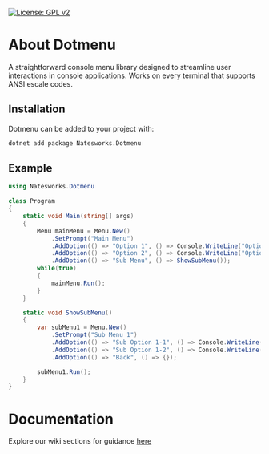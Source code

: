 [![License: GPL v2](https://img.shields.io/badge/License-GPL_v2-blue.svg)](https://www.gnu.org/licenses/old-licenses/gpl-2.0.en.html)
# About Dotmenu
A straightforward console menu library designed to streamline user interactions in console applications.
Works on every terminal that supports ANSI escale codes.

## Installation
Dotmenu can be added to your project with:

```bash
dotnet add package Natesworks.Dotmenu
```

## Example

```cs
using Natesworks.Dotmenu

class Program
{
    static void Main(string[] args)
    {
        Menu mainMenu = Menu.New()
            .SetPrompt("Main Menu")
            .AddOption(() => "Option 1", () => Console.WriteLine("Option 1 selected"))
            .AddOption(() => "Option 2", () => Console.WriteLine("Option 2 selected"))
            .AddOption(() => "Sub Menu", () => ShowSubMenu());
        while(true)
        {
            mainMenu.Run();
        }
    }

    static void ShowSubMenu()
    {
        var subMenu1 = Menu.New()
            .SetPrompt("Sub Menu 1")
            .AddOption(() => "Sub Option 1-1", () => Console.WriteLine("Sub Option 1-1 selected"))
            .AddOption(() => "Sub Option 1-2", () => Console.WriteLine("Sub Option 1-2 selected"))
            .AddOption(() => "Back", () => {});

        subMenu1.Run();
    }
}
```

# Documentation

Explore our wiki sections for guidance [here](https://github.com/dotmenu/dotmenu/wiki)
